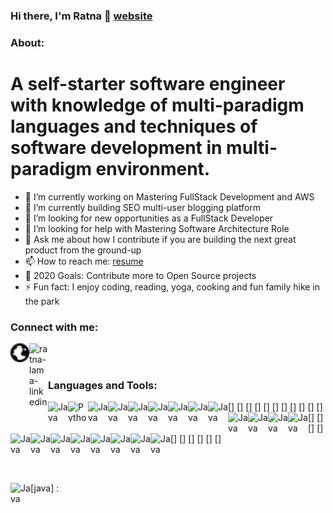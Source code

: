 ### Hi there, I'm Ratna 👋 [website]

### About: 
# A self-starter software engineer with knowledge of multi-paradigm languages and techniques of software development in multi-paradigm environment.

- 🔭 I’m currently working on Mastering FullStack Development and AWS
- 🌱 I’m currently building SEO multi-user blogging platform
- 👯 I’m looking for new opportunities as a FullStack Developer
- 🤔 I’m looking for help with Mastering Software Architecture Role
- 💬 Ask me about how I contribute if you are building the next great product from the ground-up
- 📫 How to reach me: [resume]
- 🥅 2020 Goals: Contribute more to Open Source projects
- ⚡ Fun fact: I enjoy coding, reading, yoga, cooking and fun family hike in the park

### Connect with me: 
[<img align="left" alt="ratnalama.com" width="30px" src="https://raw.githubusercontent.com/iconic/open-iconic/master/svg/globe.svg" />][website]
[<img align="left" alt="ratna-lama-linkedin" width="30px" src="https://cdn.jsdelivr.net/npm/simple-icons@v3/icons/linkedin.svg" />][linkedin]

<br /> <br />

### Languages and Tools:

[<img align="left" alt="Java" height="32" width="32" src="https://cdn.jsdelivr.net/npm/simple-icons@v4/icons/java.svg" />]
[<img align="left" alt="Python" height="32" width="32" src="https://cdn.jsdelivr.net/npm/simple-icons@v4/icons/python.svg" />]
[<img align="left" alt="Java" height="32" width="32" src="https://cdn.jsdelivr.net/npm/simple-icons@v4/icons/java.svg" />]
[<img align="left" alt="Java" height="32" width="32" src="https://cdn.jsdelivr.net/npm/simple-icons@v4/icons/java.svg" />]
[<img align="left" alt="Java" height="32" width="32" src="https://cdn.jsdelivr.net/npm/simple-icons@v4/icons/java.svg" />]
[<img align="left" alt="Java" height="32" width="32" src="https://cdn.jsdelivr.net/npm/simple-icons@v4/icons/java.svg" />]
[<img align="left" alt="Java" height="32" width="32" src="https://cdn.jsdelivr.net/npm/simple-icons@v4/icons/java.svg" />]
[<img align="left" alt="Java" height="32" width="32" src="https://cdn.jsdelivr.net/npm/simple-icons@v4/icons/java.svg" />]
[<img align="left" alt="Java" height="32" width="32" src="https://cdn.jsdelivr.net/npm/simple-icons@v4/icons/java.svg" />]
[<img align="left" alt="Java" height="32" width="32" src="https://cdn.jsdelivr.net/npm/simple-icons@v4/icons/java.svg" />]
[<img align="left" alt="Java" height="32" width="32" src="https://cdn.jsdelivr.net/npm/simple-icons@v4/icons/java.svg" />]
[<img align="left" alt="Java" height="32" width="32" src="https://cdn.jsdelivr.net/npm/simple-icons@v4/icons/java.svg" />]
[<img align="left" alt="Java" height="32" width="32" src="https://cdn.jsdelivr.net/npm/simple-icons@v4/icons/java.svg" />]
[<img align="left" alt="Java" height="32" width="32" src="https://cdn.jsdelivr.net/npm/simple-icons@v4/icons/java.svg" />]
[<img align="left" alt="Java" height="32" width="32" src="https://cdn.jsdelivr.net/npm/simple-icons@v4/icons/java.svg" />]
[<img align="left" alt="Java" height="32" width="32" src="https://cdn.jsdelivr.net/npm/simple-icons@v4/icons/java.svg" />]
[<img align="left" alt="Java" height="32" width="32" src="https://cdn.jsdelivr.net/npm/simple-icons@v4/icons/java.svg" />]
[<img align="left" alt="Java" height="32" width="32" src="https://cdn.jsdelivr.net/npm/simple-icons@v4/icons/java.svg" />]
[<img align="left" alt="Java" height="32" width="32" src="https://cdn.jsdelivr.net/npm/simple-icons@v4/icons/java.svg" />]
[<img align="left" alt="Java" height="32" width="32" src="https://cdn.jsdelivr.net/npm/simple-icons@v4/icons/java.svg" />]
[<img align="left" alt="Java" height="32" width="32" src="https://cdn.jsdelivr.net/npm/simple-icons@v4/icons/java.svg" />]


<br /> <br />

[website]: https://ratnalama.com/
[linkedin]: https://www.linkedin.com/in/ratna-lama/
[resume]: https://ratnalama.com/RatnaKLamaResume.pdf
[java] : <img align="left" alt="Java" height="32" width="32" src="https://cdn.jsdelivr.net/npm/simple-icons@v4/icons/java.svg" />